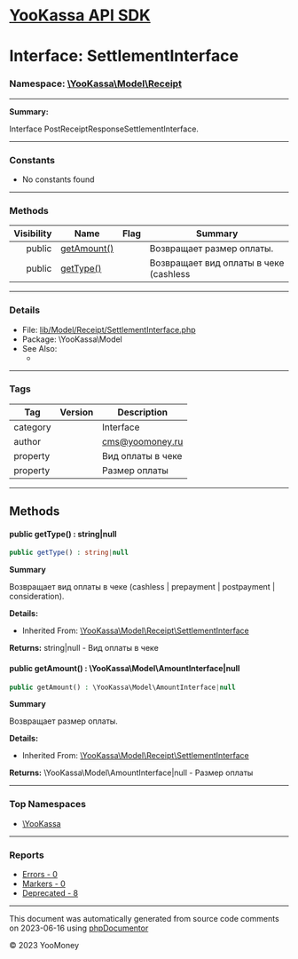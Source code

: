 # [YooKassa API SDK](../home.md)

# Interface: SettlementInterface
### Namespace: [\YooKassa\Model\Receipt](../namespaces/yookassa-model-receipt.md)
---
**Summary:**

Interface PostReceiptResponseSettlementInterface.

---
### Constants
* No constants found

---
### Methods
| Visibility | Name | Flag | Summary |
| ----------:| ---- | ---- | ------- |
| public | [getAmount()](../classes/YooKassa-Model-Receipt-SettlementInterface.md#method_getAmount) |  | Возвращает размер оплаты. |
| public | [getType()](../classes/YooKassa-Model-Receipt-SettlementInterface.md#method_getType) |  | Возвращает вид оплаты в чеке (cashless | prepayment | postpayment | consideration). |

---
### Details
* File: [lib/Model/Receipt/SettlementInterface.php](../../lib/Model/Receipt/SettlementInterface.php)
* Package: \YooKassa\Model
* See Also:
  * [](https://yookassa.ru/developers/api)

---
### Tags
| Tag | Version | Description |
| --- | ------- | ----------- |
| category |  | Interface |
| author |  | cms@yoomoney.ru |
| property |  | Вид оплаты в чеке |
| property |  | Размер оплаты |

---
## Methods
<a name="method_getType" class="anchor"></a>
#### public getType() : string|null

```php
public getType() : string|null
```

**Summary**

Возвращает вид оплаты в чеке (cashless | prepayment | postpayment | consideration).

**Details:**
* Inherited From: [\YooKassa\Model\Receipt\SettlementInterface](../classes/YooKassa-Model-Receipt-SettlementInterface.md)

**Returns:** string|null - Вид оплаты в чеке


<a name="method_getAmount" class="anchor"></a>
#### public getAmount() : \YooKassa\Model\AmountInterface|null

```php
public getAmount() : \YooKassa\Model\AmountInterface|null
```

**Summary**

Возвращает размер оплаты.

**Details:**
* Inherited From: [\YooKassa\Model\Receipt\SettlementInterface](../classes/YooKassa-Model-Receipt-SettlementInterface.md)

**Returns:** \YooKassa\Model\AmountInterface|null - Размер оплаты




---

### Top Namespaces

* [\YooKassa](../namespaces/yookassa.md)

---

### Reports
* [Errors - 0](../reports/errors.md)
* [Markers - 0](../reports/markers.md)
* [Deprecated - 8](../reports/deprecated.md)

---

This document was automatically generated from source code comments on 2023-06-16 using [phpDocumentor](http://www.phpdoc.org/)

&copy; 2023 YooMoney